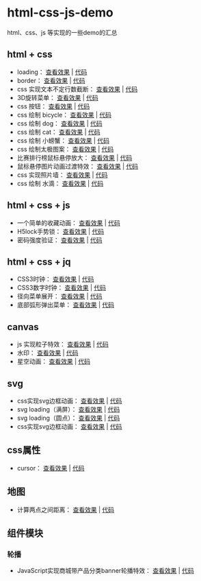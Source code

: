 # html-css-js-demo
html、css、js 等实现的一些demo的汇总

## html + css
* loading： [查看效果](https://maoxuena.github.io/html-css-js-demo/loading/index.html) | [代码](https://github.com/maoxuena/html-css-js-demo/tree/master/loading/index.html)
* border： [查看效果](https://maoxuena.github.io/html-css-js-demo/border/index.html) | [代码](https://github.com/maoxuena/html-css-js-demo/tree/master/border/index.html)
* css 实现文本不定行数截断： [查看效果](https://maoxuena.github.io/html-css-js-demo/css/css实现文本不定行数截断.html) | [代码](https://github.com/maoxuena/html-css-js-demo/tree/master/css/css实现文本不定行数截断.html)
* 3D旋转菜单： [查看效果](https://maoxuena.github.io/html-css-js-demo/menu/3D旋转菜单.html) | [代码](https://github.com/maoxuena/html-css-js-demo/tree/master/menu/3D旋转菜单.html)
* css 按钮： [查看效果](https://maoxuena.github.io/html-css-js-demo/button/cssBtn.html) | [代码](https://github.com/maoxuena/html-css-js-demo/tree/master/button/cssBtn.html)
* css 绘制 bicycle： [查看效果](https://maoxuena.github.io/html-css-js-demo/css/bicycle.html) | [代码](https://github.com/maoxuena/html-css-js-demo/tree/master/css/bicycle.html)
* css 绘制 dog： [查看效果](https://maoxuena.github.io/html-css-js-demo/css/dog.html) | [代码](https://github.com/maoxuena/html-css-js-demo/tree/master/css/dog.html)
* css 绘制 cat： [查看效果](https://maoxuena.github.io/html-css-js-demo/css/smileCat.html) | [代码](https://github.com/maoxuena/html-css-js-demo/tree/master/css/smileCat.html)
* css 绘制 小螃蟹： [查看效果](https://maoxuena.github.io/html-css-js-demo/css/littleCrab.html) | [代码](https://github.com/maoxuena/html-css-js-demo/tree/master/css/littleCrab.html)
* css 绘制太极图案： [查看效果](https://maoxuena.github.io/html-css-js-demo/css/taiji.html) | [代码](https://github.com/maoxuena/html-css-js-demo/tree/master/css/taiji.html)
* 比赛排行榜鼠标悬停放大： [查看效果](https://maoxuena.github.io/html-css-js-demo/layout/leaderBoard.html) | [代码](https://github.com/maoxuena/html-css-js-demo/tree/master/layout/leaderBoard.html)
* 鼠标悬停图片动画过渡特效： [查看效果](https://maoxuena.github.io/html-css-js-demo/css/hoverEffect.html) | [代码](https://github.com/maoxuena/html-css-js-demo/tree/master/css/hoverEffect.html)
* css 实现照片墙： [查看效果](https://maoxuena.github.io/html-css-js-demo/css/photoWall.html) | [代码](https://github.com/maoxuena/html-css-js-demo/tree/master/css/photoWall.html)
* css 绘制 水滴： [查看效果](https://maoxuena.github.io/html-css-js-demo/css/droplet.html) | [代码](https://github.com/maoxuena/html-css-js-demo/tree/master/css/droplet.html)

## html + css + js
* 一个简单的收藏动画： [查看效果](https://maoxuena.github.io/html-css-js-demo/collect/index.html) | [代码](https://github.com/maoxuena/html-css-js-demo/tree/master/collect/index.html)
* H5lock手势锁： [查看效果](https://maoxuena.github.io/html-css-js-demo/H5lock手势锁/index.html) | [代码](https://github.com/maoxuena/html-css-js-demo/tree/master/H5lock手势锁/index.html)
* 密码强度验证： [查看效果](https://maoxuena.github.io/html-css-js-demo/passwordCheck/index.html) | [代码](https://github.com/maoxuena/html-css-js-demo/tree/master/passwordCheck/index.html)

## html + css + jq
* CSS3时钟： [查看效果](https://maoxuena.github.io/html-css-js-demo/clock/CSS3时钟.html) | [代码](https://github.com/maoxuena/html-css-js-demo/tree/master/clock/CSS3时钟.html)
* CSS3数字时钟： [查看效果](https://maoxuena.github.io/html-css-js-demo/clock/CSS3数字时钟.html) | [代码](https://github.com/maoxuena/html-css-js-demo/tree/master/clock/CSS3数字时钟.html)
* 径向菜单展开： [查看效果](https://maoxuena.github.io/html-css-js-demo/menu/径向菜单展开.html) | [代码](https://github.com/maoxuena/html-css-js-demo/tree/master/menu/径向菜单展开.html)
* 底部弧形弹出菜单： [查看效果](https://maoxuena.github.io/html-css-js-demo/menu/底部弧形弹出菜单.html) | [代码](https://github.com/maoxuena/html-css-js-demo/tree/master/menu/底部弧形弹出菜单.html)

## canvas
* js 实现粒子特效： [查看效果](https://maoxuena.github.io/html-css-js-demo/canvas/js实现粒子特效.html) | [代码](https://github.com/maoxuena/html-css-js-demo/tree/master/canvas/js实现粒子特效.html)
* 水印： [查看效果](https://maoxuena.github.io/html-css-js-demo/canvas/水印.html) | [代码](https://github.com/maoxuena/html-css-js-demo/tree/master/canvas)
* 星空动画： [查看效果](https://maoxuena.github.io/html-css-js-demo/canvas/星空动画.html) | [代码](https://github.com/maoxuena/html-css-js-demo/tree/master/canvas/星空动画.html)

## svg
* css实现svg边框动画： [查看效果](https://maoxuena.github.io/html-css-js-demo/svg/css实现svg边框动画.html) | [代码](https://github.com/maoxuena/html-css-js-demo/tree/master/svg/css实现svg边框动画.html)
* svg loading（满屏）： [查看效果](https://maoxuena.github.io/html-css-js-demo/loading/svg.html) | [代码](https://github.com/maoxuena/html-css-js-demo/tree/master/loading/svg.html)
* svg loading（圆点）： [查看效果](https://maoxuena.github.io/html-css-js-demo/loading/svg1.html) | [代码](https://github.com/maoxuena/html-css-js-demo/tree/master/loading/svg1.html)
* css实现svg边框动画： [查看效果](https://maoxuena.github.io/html-css-js-demo/svg/夜晚星空灯塔.html) | [代码](https://github.com/maoxuena/html-css-js-demo/tree/master/svg/夜晚星空灯塔.html)

## css属性
* cursor： [查看效果](https://maoxuena.github.io/html-css-js-demo/css/cursor/index.html) | [代码](https://github.com/maoxuena/html-css-js-demo/tree/master/css/cursor/index.html)

## 地图
* 计算两点之间距离： [查看效果](https://maoxuena.github.io/html-css-js-demo/map/amap/计算两点之间距离.html) | [代码](https://github.com/maoxuena/html-css-js-demo/tree/master/map/amap/计算两点之间距离.html)

## 组件模块
### 轮播
* JavaScript实现商城带产品分类banner轮播特效： [查看效果](https://maoxuena.github.io/html-css-js-demo/components/轮播/JavaScript实现商城带产品分类banner轮播特效.html) | [代码](https://github.com/maoxuena/html-css-js-demo/tree/master/components/轮播/JavaScript实现商城带产品分类banner轮播特效.html)